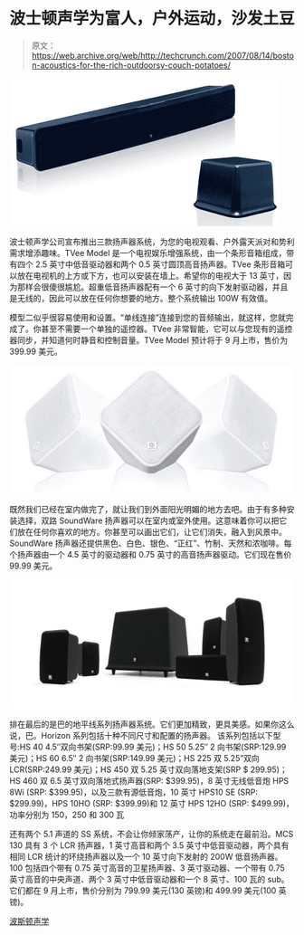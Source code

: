 # 波士顿声学为富人，户外运动，沙发土豆

> 原文：<https://web.archive.org/web/http://techcrunch.com/2007/08/14/boston-acoustics-for-the-rich-outdoorsy-couch-potatoes/>

![tvee_and_sub1.jpg](img/d2c48eaac1f2574b2a16f6922cd8cfc4.png)

波士顿声学公司宣布推出三款扬声器系统，为您的电视观看、户外露天派对和势利需求增添趣味。TVee Model 是一个电视娱乐增强系统，由一个条形音箱组成，带有四个 2.5 英寸中低音驱动器和两个 0.5 英寸圆顶高音扬声器。TVee 条形音箱可以放在电视机的上方或下方，也可以安装在墙上。希望你的电视大于 13 英寸，因为那样会很傻很尴尬。超重低音扬声器配有一个 6 英寸的向下发射驱动器，并且是无线的，因此可以放在任何你想要的地方。整个系统输出 100W 有效值。

模型二似乎很容易使用和设置。“单线连接”连接到您的音频输出，就这样，您就完成了。你甚至不需要一个单独的遥控器。TVee 非常智能，它可以与您现有的遥控器同步，并知道何时静音和控制音量。TVee Model 预计将于 9 月上市，售价为 399.99 美元。

![soundware1.jpg](img/004186fa7c5ef7fae76770b77e26d304.png)

既然我们已经在室内做完了，就让我们到外面阳光明媚的地方去吧。由于有多种安装选择，双路 SoundWare 扬声器可以在室内或室外使用。这意味着你可以把它们放在任何你喜欢的地方。你甚至可以画出它们，让它们消失，融入到风景中。SoundWare 扬声器还提供黑色、白色、银色、“正红”、竹制、天然和浓咖啡。每个扬声器由一个 4.5 英寸的驱动器和 0.75 英寸的高音扬声器驱动。它们现在售价 99.99 美元。

![ba.jpg](img/3453e0df47b09d297b37e6cc47450e7a.png)

排在最后的是巴的地平线系列扬声器系统。它们更加精致，更具美感。如果你这么说，巴。Horizon 系列包括十种不同尺寸和配置的扬声器。
该系列包括以下型号:HS 40 4.5″双向书架(SRP:99.99 美元)；HS 50 5.25″ 2 向书架(SRP:129.99 美元)；HS 60 6.5″ 2 向书架(SRP:149.99 美元)；HS 225 双 5.25”双向 LCR(SRP:249.99 美元)；HS 450 双 5.25 英寸双向落地支架(SRP $ 299.95)；HS 460 双 6.5 英寸双向落地式扬声器(SRP: $399.95)，8 英寸无线低音炮 HPS 8Wi (SRP: $399.95)，以及三款有源低音炮，10 英寸 HPS10 SE (SRP: $299.99)，HPS 10HO (SRP: $399.99)和 12 英寸 HPS 12HO (SRP: $499.99)，功率分别为 150，250 和 300 瓦

还有两个 5.1 声道的 SS 系统，不会让你倾家荡产，让你的系统走在最前沿。MCS 130 具有 3 个 LCR 扬声器，1 英寸高音和两个 3.5 英寸中低音驱动器，两个具有相同 LCR 统计的环绕扬声器以及一个 10 英寸向下发射的 200W 低音扬声器。100 包括四个带有 0.75 英寸高音的卫星扬声器、3 英寸驱动器、一个带有 0.75 英寸高音的中央声道、两个 3 英寸中低音驱动器和一个 8 英寸、100 瓦的 sub。它们都在 9 月上市，售价分别为 799.99 美元(130 英镑)和 499.99 美元(100 英镑)。

[波斯顿声学](https://web.archive.org/web/20160925022020/http://www.bostonacoustics.com/default.aspx)
